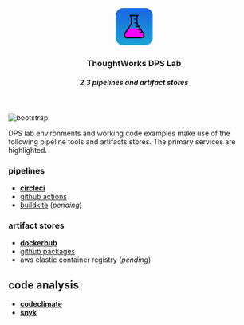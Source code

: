 <div align="center">
	<p>
		<img alt="CircleCI Logo" src="https://github.com/ThoughtWorks-DPS/lab-documentation/blob/master/doc/img/dps-lab.png?sanitize=true" width="75" />
	</p>
  <h3>ThoughtWorks DPS Lab</h3>
  <h5>2.3 pipelines and artifact stores</h5>
</div>
<br />

![bootstrap](https://img.shields.io/badge/document-EarlyDraft-yellow.svg?style=flat)  

DPS lab environments and working code examples make use of the following pipeline tools and artifacts stores. The primary services are highlighted.

### pipelines

- [**circleci**](https://circleci.com)
- [github actions](https://github.com/features/actions)
- [buildkite](https://buildkite.com) (_pending_)

### artifact stores

- [**dockerhub**](https://hub.docker.com)
- [github packages](https://github.com/features/packages)
- aws elastic container registry (_pending_)

## code analysis

- [**codeclimate**](https://codeclimate.com)
- [**snyk**](https://snyk.io)
